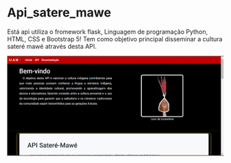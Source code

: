 # Api_satere_mawe
Está api utiliza o fromework flask, Linguagem de programação Python, HTML, CSS e Bootstrap 5! Tem como objetivo principal disseminar a cultura sateré mawé através desta API.

![Perfil](static/img/paginaInicial.png)